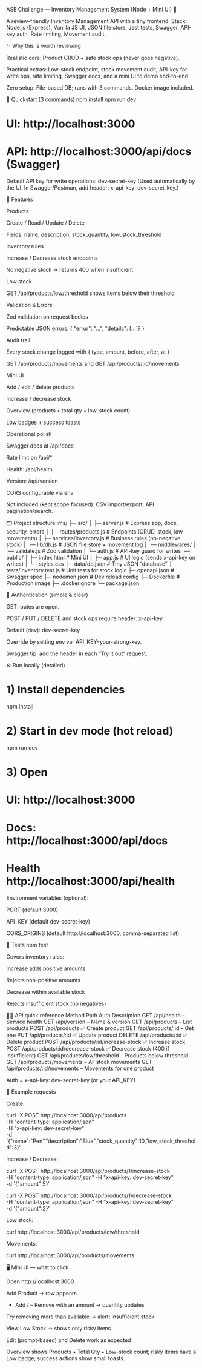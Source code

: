 ASE Challenge — Inventory Management System (Node + Mini UI) 🚀

A review-friendly Inventory Management API with a tiny frontend.
Stack: Node.js (Express), Vanilla JS UI, JSON file store, Jest tests, Swagger, API-key auth, Rate limiting, Movement audit.






✨ Why this is worth reviewing

Realistic core: Product CRUD + safe stock ops (never goes negative).

Practical extras: Low-stock endpoint, stock movement audit, API-key for write ops, rate limiting, Swagger docs, and a mini UI to demo end-to-end.

Zero setup: File-based DB; runs with 3 commands. Docker image included.

🧭 Quickstart (3 commands)
npm install
npm run dev
# UI:   http://localhost:3000
# API:  http://localhost:3000/api/docs  (Swagger)


Default API key for write operations: dev-secret-key
(Used automatically by the UI. In Swagger/Postman, add header: x-api-key: dev-secret-key.)

🎯 Features

Products

Create / Read / Update / Delete

Fields: name, description, stock_quantity, low_stock_threshold

Inventory rules

Increase / Decrease stock endpoints

No negative stock → returns 400 when insufficient

Low stock

GET /api/products/low/threshold shows items below their threshold

Validation & Errors

Zod validation on request bodies

Predictable JSON errors: { "error": "...", "details": [...]? }

Audit trail

Every stock change logged with { type, amount, before, after, at }

GET /api/products/movements and GET /api/products/:id/movements

Mini UI

Add / edit / delete products

Increase / decrease stock

Overview (products • total qty • low-stock count)

Low badges + success toasts

Operational polish

Swagger docs at /api/docs

Rate limit on /api/*

Health: /api/health

Version: /api/version

CORS configurable via env

Not included (kept scope focused): CSV import/export; API pagination/search.

🗂️ Project structure
ims/
├─ src/
│  ├─ server.js                # Express app, docs, security, errors
│  ├─ routes/products.js       # Endpoints (CRUD, stock, low, movements)
│  ├─ services/inventory.js    # Business rules (no-negative stock)
│  ├─ lib/db.js                # JSON file store + movement log
│  └─ middlewares/
│     ├─ validate.js           # Zod validation
│     └─ auth.js               # API-key guard for writes
├─ public/
│  ├─ index.html               # Mini UI
│  ├─ app.js                   # UI logic (sends x-api-key on writes)
│  └─ styles.css
├─ data/db.json                # Tiny JSON “database”
├─ tests/inventory.test.js     # Unit tests for stock logic
├─ openapi.json                # Swagger spec
├─ nodemon.json                # Dev reload config
├─ Dockerfile                  # Production image
├─ .dockerignore
└─ package.json

🔐 Authentication (simple & clear)

GET routes are open.

POST / PUT / DELETE and stock ops require header:
x-api-key: <your-key>

Default (dev): dev-secret-key

Override by setting env var API_KEY=your-strong-key.

Swagger tip: add the header in each “Try it out” request.

⚙️ Run locally (detailed)
# 1) Install dependencies
npm install

# 2) Start in dev mode (hot reload)
npm run dev

# 3) Open
# UI:    http://localhost:3000
# Docs:  http://localhost:3000/api/docs
# Health http://localhost:3000/api/health


Environment variables (optional):

PORT (default 3000)

API_KEY (default dev-secret-key)

CORS_ORIGINS (default http://localhost:3000, comma-separated list)

🧪 Tests
npm test


Covers inventory rules:

Increase adds positive amounts

Rejects non-positive amounts

Decrease within available stock

Rejects insufficient stock (no negatives)

🧑‍💻 API quick reference
Method	Path	Auth	Description
GET	/api/health	–	Service health
GET	/api/version	–	Name & version
GET	/api/products	–	List products
POST	/api/products	✅	Create product
GET	/api/products/:id	–	Get one
PUT	/api/products/:id	✅	Update product
DELETE	/api/products/:id	✅	Delete product
POST	/api/products/:id/increase-stock	✅	Increase stock
POST	/api/products/:id/decrease-stock	✅	Decrease stock (400 if insufficient)
GET	/api/products/low/threshold	–	Products below threshold
GET	/api/products/movements	–	All stock movements
GET	/api/products/:id/movements	–	Movements for one product

Auth = x-api-key: dev-secret-key (or your API_KEY)

📜 Example requests

Create:

curl -X POST http://localhost:3000/api/products \
  -H "content-type: application/json" \
  -H "x-api-key: dev-secret-key" \
  -d '{"name":"Pen","description":"Blue","stock_quantity":10,"low_stock_threshold":3}'


Increase / Decrease:

curl -X POST http://localhost:3000/api/products/1/increase-stock \
  -H "content-type: application/json" -H "x-api-key: dev-secret-key" \
  -d '{"amount":5}'

curl -X POST http://localhost:3000/api/products/1/decrease-stock \
  -H "content-type: application/json" -H "x-api-key: dev-secret-key" \
  -d '{"amount":2}'


Low stock:

curl http://localhost:3000/api/products/low/threshold


Movements:

curl http://localhost:3000/api/products/movements

🖥️ Mini UI — what to click

Open http://localhost:3000

Add Product → row appears

+ Add / – Remove with an amount → quantity updates

Try removing more than available → alert: insufficient stock

View Low Stock → shows only risky items

Edit (prompt-based) and Delete work as expected

Overview shows Products • Total Qty • Low-stock count; risky items have a Low badge; success actions show small toasts.
